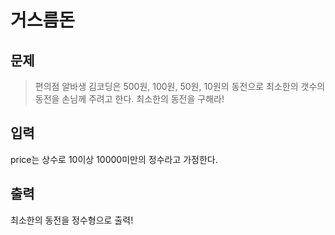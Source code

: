 # 거스름돈

## 문제
> 편의점 알바생 김코딩은 500원, 100원, 50원, 10원의 동전으로 최소한의 갯수의 동전을 손님께 주려고 한다. 최소한의 동전을 구해라!

## 입력
price는 상수로 10이상 10000미만의 정수라고 가정한다.

## 출력
최소한의 동전을 정수형으로 출력!